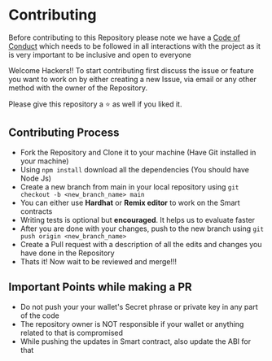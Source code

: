 # Contributing

Before contributing to this Repository please note we have a [Code of Conduct](https://github.com/aditya172926/Subvid_stream_contracts/blob/main/CODE_OF_CONDUCT.md) which needs to be followed in all interactions with the project as it is very important to be inclusive and open to everyone

Welcome Hackers!!
To start contributing first discuss the issue or feature you want to work on by either creating a new Issue, via email or any other method with the owner of the Repository.

Please give this repository a ⭐ as well if you liked it.

## Contributing Process
- Fork the Repository and Clone it to your machine (Have Git installed in your machine)
- Using `npm install` download all the dependencies (You should have Node Js)
- Create a new branch from main in your local repository using `git checkout -b <new_branch_name> main`
- You can either use **Hardhat** or **Remix editor** to work on the Smart contracts
- Writing tests is optional but **encouraged**. It helps us to evaluate faster
- After you are done with your changes, push to the new branch using `git push origin <new_branch_name>`
- Create a Pull request with a description of all the edits and changes you have done in the Repository
- Thats it! Now wait to be reviewed and merge!!!

## Important Points while making a PR
- Do not push your your wallet's Secret phrase or private key in any part of the code
- The repository owner is NOT responsible if your wallet or anything related to that is compromised
- While pushing the updates in Smart contract, also update the ABI for that
